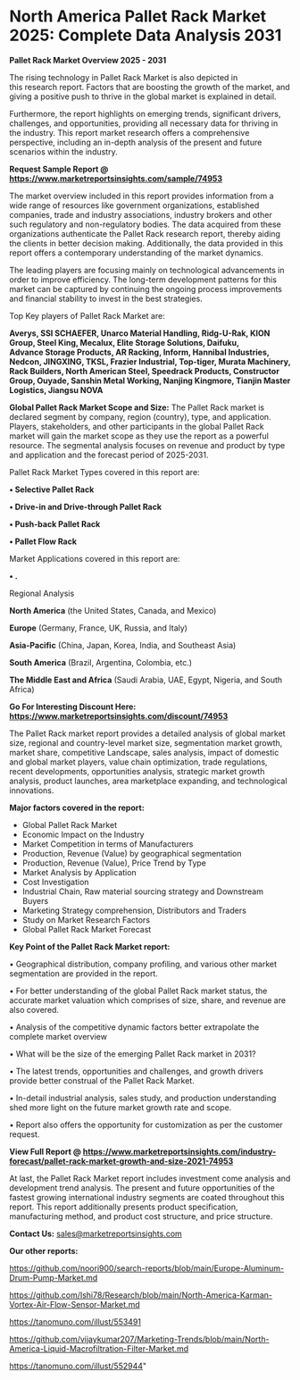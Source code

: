 # North America Pallet Rack Market 2025: Complete Data Analysis 2031

<Strong> Pallet Rack Market Overview 2025 - 2031</strong>

The rising technology in Pallet Rack Market is also depicted in this research report. Factors that are boosting the growth of the market, and giving a positive push to thrive in the global market is explained in detail.

Furthermore, the report highlights on emerging trends, significant drivers, challenges, and opportunities, providing all necessary data for thriving in the industry. This report market research offers a comprehensive perspective, including an in-depth analysis of the present and future scenarios within the industry.

<strong>Request Sample Report @ <a href=https://www.marketreportsinsights.com/sample/74953>https://www.marketreportsinsights.com/sample/74953</a></strong>

The market overview included in this report provides information from a wide range of resources like government organizations, established companies, trade and industry associations, industry brokers and other such regulatory and non-regulatory bodies. The data acquired from these organizations authenticate the Pallet Rack research report, thereby aiding the clients in better decision making. Additionally, the data provided in this report offers a contemporary understanding of the market dynamics.

The leading players are focusing mainly on technological advancements in order to improve efficiency. The long-term development patterns for this market can be captured by continuing the ongoing process improvements and financial stability to invest in the best strategies.

Top Key players of Pallet Rack Market are:

<strong>Averys, SSI SCHAEFER, Unarco Material Handling, Ridg-U-Rak, KION Group, Steel King, Mecalux, Elite Storage Solutions, Daifuku, Advance Storage Products, AR Racking, Inform, Hannibal Industries, Nedcon, JINGXING, TKSL, Frazier Industrial, Top-tiger, Murata Machinery, Rack Builders, North American Steel, Speedrack Products, Constructor Group, Ouyade, Sanshin Metal Working, Nanjing Kingmore, Tianjin Master Logistics, Jiangsu NOVA</strong>

<strong><b>Global Pallet Rack Market Scope and Size:</b></strong>
The Pallet Rack market is declared segment by company, region (country), type, and application. Players, stakeholders, and other participants in the global Pallet Rack market will gain the market scope as they use the report as a powerful resource. The segmental analysis focuses on revenue and product by type and application and the forecast period of 2025-2031.

Pallet Rack Market Types covered in this report are:

<strong>• Selective Pallet Rack

• Drive-in and Drive-through Pallet Rack

• Push-back Pallet Rack

• Pallet Flow Rack</strong>

Market Applications covered in this report are:

<strong>• .</strong> 

Regional Analysis

<strong>North America</strong> (the United States, Canada, and Mexico)

<strong>Europe</strong> (Germany, France, UK, Russia, and Italy)

<strong>Asia-Pacific</strong> (China, Japan, Korea, India, and Southeast Asia)

<strong>South America</strong> (Brazil, Argentina, Colombia, etc.)

<strong>The Middle East and Africa</strong> (Saudi Arabia, UAE, Egypt, Nigeria, and South Africa)

<strong>Go For Interesting Discount Here: <a href=https://www.marketreportsinsights.com/discount/74953>https://www.marketreportsinsights.com/discount/74953</a></strong>

The Pallet Rack market report provides a detailed analysis of global market size, regional and country-level market size, segmentation market growth, market share, competitive Landscape, sales analysis, impact of domestic and global market players, value chain optimization, trade regulations, recent developments, opportunities analysis, strategic market growth analysis, product launches, area marketplace expanding, and technological innovations.

<strong><b>Major factors covered in the report:</b></strong>
<ul>
  <li>Global Pallet Rack Market </li>
  <li>Economic Impact on the Industry</li>
  <li>Market Competition in terms of Manufacturers</li>
  <li>Production, Revenue (Value) by geographical segmentation</li>
  <li>Production, Revenue (Value), Price Trend by Type</li>
  <li>Market Analysis by Application</li>
  <li>Cost Investigation</li>
  <li>Industrial Chain, Raw material sourcing strategy and Downstream Buyers</li>
  <li>Marketing Strategy comprehension, Distributors and Traders</li>
  <li>Study on Market Research Factors</li>
  <li>Global Pallet Rack Market Forecast</li>
</ul>

<strong><b>Key Point of the Pallet Rack Market report:</b></strong>

• Geographical distribution, company profiling, and various other market segmentation are provided in the report.

• For better understanding of the global Pallet Rack market status, the accurate market valuation which comprises of size, share, and revenue are also covered.

• Analysis of the competitive dynamic factors better extrapolate the complete market overview

• What will be the size of the emerging Pallet Rack market in 2031?

• The latest trends, opportunities and challenges, and growth drivers provide better construal of the Pallet Rack Market.

• In-detail industrial analysis, sales study, and production understanding shed more light on the future market growth rate and scope.

• Report also offers the opportunity for customization as per the customer request.

<strong><b>View Full Report @ <a href=https://www.marketreportsinsights.com/industry-forecast/pallet-rack-market-growth-and-size-2021-74953>https://www.marketreportsinsights.com/industry-forecast/pallet-rack-market-growth-and-size-2021-74953</a></b></strong>


At last, the Pallet Rack Market report includes investment come analysis and development trend analysis. The present and future opportunities of the fastest growing international industry segments are coated throughout this report. This report additionally presents product specification, manufacturing method, and product cost structure, and price structure.

<strong>Contact Us:</strong>
sales@marketreportsinsights.com

<strong>Our other reports:</strong>

<a href=https://github.com/noori900/search-reports/blob/main/Europe-Aluminum-Drum-Pump-Market.md>https://github.com/noori900/search-reports/blob/main/Europe-Aluminum-Drum-Pump-Market.md</a>

<a href=https://github.com/Ishi78/Research/blob/main/North-America-Karman-Vortex-Air-Flow-Sensor-Market.md>https://github.com/Ishi78/Research/blob/main/North-America-Karman-Vortex-Air-Flow-Sensor-Market.md</a>

<a href=https://tanomuno.com/illust/553491>https://tanomuno.com/illust/553491</a>

<a href=https://github.com/vijaykumar207/Marketing-Trends/blob/main/North-America-Liquid-Macrofiltration-Filter-Market.md>https://github.com/vijaykumar207/Marketing-Trends/blob/main/North-America-Liquid-Macrofiltration-Filter-Market.md</a>

<a href=https://tanomuno.com/illust/552944>https://tanomuno.com/illust/552944</a>"

